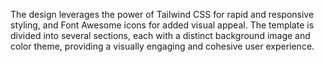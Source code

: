  The design leverages the power of Tailwind CSS for rapid and responsive styling, and Font Awesome icons for added visual appeal. The template is divided into several sections, each with a distinct background image and color theme, providing a visually engaging and cohesive user experience.
